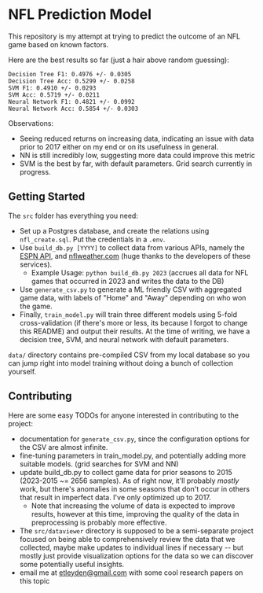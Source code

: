# NFL Prediction Model

This repository is my attempt at trying to predict the outcome of an NFL game based on known factors. 

Here are the best results so far (just a hair above random guessing):

```
Decision Tree F1: 0.4976 +/- 0.0305
Decision Tree Acc: 0.5299 +/- 0.0258
SVM F1: 0.4910 +/- 0.0293
SVM Acc: 0.5719 +/- 0.0211
Neural Network F1: 0.4821 +/- 0.0992
Neural Network Acc: 0.5854 +/- 0.0303
```

Observations:
- Seeing reduced returns on increasing data, indicating an issue with data prior to 2017 either on my end or on its usefulness in general.
- NN is still incredibly low, suggesting more data could improve this metric
- SVM is the best by far, with default parameters. Grid search currently in progress.

## Getting Started

The `src` folder has everything you need:

* Set up a Postgres database, and create the relations using `nfl_create.sql`. Put the credentials in a `.env`.
* Use `build_db.py [YYYY]` to collect data from various APIs, namely the [ESPN API](https://site.api.espn.com/apis/site/v2/sports/football/nfl/scoreboard?limit=1000&dates=2023), and [nflweather.com](https://www.nflweather.com/) (huge thanks to the developers of these services).
    * Example Usage: `python build_db.py 2023` (accrues all data for NFL games that occurred in 2023 and writes the data to the DB)
* Use `generate_csv.py` to generate a ML friendly CSV with aggregated game data, with labels of "Home" and "Away" depending on who won the game.
* Finally, `train_model.py` will train three different models using 5-fold cross-validation (if there's more or less, its because I forgot to change this README) and output their results. At the time of writing, we have a decision tree, SVM, and neural network with default parameters. 

`data/` directory contains pre-compiled CSV from my local database so you can jump right into model training without doing a bunch of collection yourself.

## Contributing

Here are some easy TODOs for anyone interested in contributing to the project:

- documentation for `generate_csv.py`, since the configuration options for the CSV are almost infinite.
- fine-tuning parameters in train_model.py, and potentially adding more suitable models. (grid searches for SVM and NN)
- update build_db.py to collect game data for prior seasons to 2015 (2023-2015 ~= 2656 samples). As of right now, it'll probably *mostly* work, but there's anomalies in some seasons that don't occur in others that result in imperfect data. I've only optimized up to 2017.
    - Note that increasing the volume of data is expected to improve results, however at this time, improving the quality of the data in preprocessing is probably more effective.
- The `src/dataviewer` directory is supposed to be a semi-separate project focused on being able to comprehensively review the data that we collected, maybe make updates to individual lines if necessary -- but mostly just provide visualization options for the data so we can discover some potentially useful insights. 
- email me at etleyden@gmail.com with some cool research papers on this topic